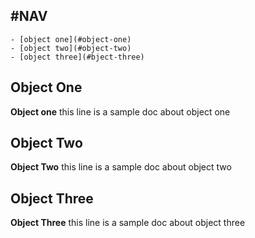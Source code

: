 ## #NAV

    - [object one](#object-one)
    - [object two](#object-two)
    - [object three](#bject-three)


<a name="object-one"></a>
## Object One 
**Object one** this line is a sample doc about object one 


<a name="object-two"></a>
## Object Two
**Object Two** this line is a sample doc about object two


<a name="object-three"></a>
## Object Three
**Object Three** this line is a sample doc about object three 
